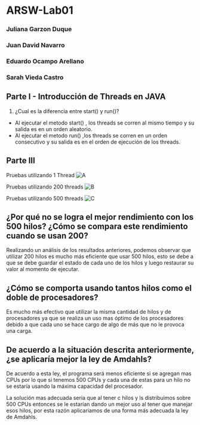 # ARSW-Lab01
### Juliana Garzon Duque
### Juan David Navarro
### Eduardo Ocampo Arellano
### Sarah Vieda Castro
## Parte I - Introducción de Threads en JAVA

1. ¿Cual es la diferencia entre start() y run()?
- Al ejecutar el metodo start() , los threads se corren al mismo tiempo y su salida es en un orden aleatorio.
- Al ejecutar el metodo run() ,los threads se corren en un orden consecutivo y su salida es en el orden de ejecución de los threads.

## Parte III
Pruebas utilizando 1 Thread
![A](https://user-images.githubusercontent.com/53972469/73075095-27f48780-3e89-11ea-8264-af0b5f26bb7d.png) 

Pruebas utilizando 200 threads 
![B](https://user-images.githubusercontent.com/53972469/73075097-29be4b00-3e89-11ea-86c7-3c08250ed516.png)

Pruebas utilizando 500 threads
![C](https://user-images.githubusercontent.com/53972469/73075099-2aef7800-3e89-11ea-8ca0-8c74052ca57a.png)

## ¿Por qué no se logra el mejor rendimiento con los 500 hilos? ¿Cómo se compara este rendimiento cuando se usan 200?

Realizando un análisis de los resultados anteriores, podemos observar que utilizar 200 hilos es mucho más eficiente que usar 500 hilos, esto se debe a que se debe guardar el estado de cada uno de los hilos y luego restaurar su valor al momento de ejecutar. 

## ¿Cómo se comporta usando tantos hilos como el doble de procesadores?

Es mucho más efectivo que utilizar la misma cantidad de hilos y de procesadores ya que se realiza un uso mas óptimo de los procesadores debido a que cada uno se hace cargo de algo de más que no le provoca una carga.

## De acuerdo a la situación descrita anteriormente, ¿se aplicaría mejor la ley de Amdahls? 

De acuerdo a esta ley, el programa será menos eficiente si se agregan mas CPUs por lo que si tenemos 500 CPUs y cada una de estas para un hilo no se estaría usando la máxima capacidad del procesador. 

La solución mas adecuada seria que al tener c hilos y ls distribuimos sobre 500 CPUs entonces se le estarían dando un mejor uso al tener que manejar esos hilos, por esta razón aplicariamos de una forma más adecuada la ley de Amdahls.




